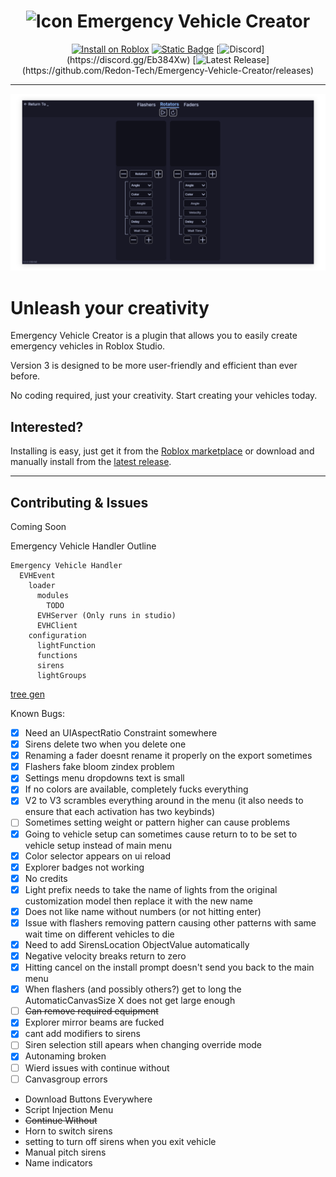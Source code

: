 <h1 align="center"> <img src="/docs/assets/EVC.png" alt="Icon" height=35 vertical-align="middle" /> Emergency Vehicle Creator </h1>

<div align="center">
  
  [![Install on Roblox](https://img.shields.io/badge/Install%20on-Roblox-00A2FF?style=for-the-badge&logo=robloxstudio&logoColor=ffffff&labelColor=302d41)](https://create.roblox.com/store/asset/9953321418/)
  [![Static Badge](https://img.shields.io/badge/Documentation-cba6f7?style=for-the-badge&logo=materialformkdocs&logoColor=ffffff&labelColor=302d41)](https://evc.redon.tech)
  [![Discord](https://img.shields.io/discord/536555061510144020?label=discord&logo=discord&logoColor=rgb(255,255,255)&labelColor=302d41&style=for-the-badge)](https://discord.gg/Eb384Xw)
  [![Latest Release](https://img.shields.io/github/v/release/redon-tech/Emergency-Vehicle-Creator?logo=githubactions&logoColor=rgb(255,255,255)&labelColor=302d41&style=for-the-badge)](https://github.com/Redon-Tech/Emergency-Vehicle-Creator/releases)

</div>

---

![Beautiful screenshot of rotator creator](/docs/assets/img/EVC-Dropshadow.png)

# Unleash your creativity

Emergency Vehicle Creator is a plugin that allows you to easily create emergency vehicles in Roblox Studio.

Version 3 is designed to be more user-friendly and efficient than ever before.

No coding required, just your creativity. Start creating your vehicles today.

## Interested?

Installing is easy, just get it from the [Roblox marketplace](https://create.roblox.com/store/asset/9953321418/) or download and manually install from the [latest release](https://github.com/Redon-Tech/Emergency-Vehicle-Creator/releases/latest).

---

## Contributing & Issues

Coming Soon

Emergency Vehicle Handler Outline
```
Emergency Vehicle Handler
  EVHEvent
    loader
      modules
        TODO
      EVHServer (Only runs in studio)
      EVHClient
    configuration
      lightFunction
      functions
      sirens
      lightGroups
```
[tree gen](https://tree.nathanfriend.com/?s=(%27op0s!(%27fancy!true~fullPath!false~trailingSlash!true~rootDot!false)~2(%272%27.Emergency%20Vehicle%20Handler.-EVHEv3loader*modules*-TODO6Server%20%7BOnly%20runs%20in%20studio%7D6Cli3configura04F5*f5s*sirens4Groups%27)~version!%271%27)*.----%20%20.%5Cn0tion2source!3ent.--4*light5unc06*EVH%01654320.-*)

Known Bugs:
- [x] Need an UIAspectRatio Constraint somewhere
- [x] Sirens delete two when you delete one
- [x] Renaming a fader doesnt rename it properly on the export sometimes
- [x] Flashers fake bloom zindex problem
- [x] Settings menu dropdowns text is small
- [x] If no colors are available, completely fucks everything
- [x] V2 to V3 scrambles everything around in the menu (it also needs to ensure that each activation has two keybinds)
- [ ] Sometimes setting weight or pattern higher can cause problems
- [x] Going to vehicle setup can sometimes cause return to to be set to vehicle setup instead of main menu
- [x] Color selector appears on ui reload
- [x] Explorer badges not working
- [x] No credits
- [x] Light prefix needs to take the name of lights from the original customization model then replace it with the new name
- [x] Does not like name without numbers (or not hitting enter)
- [x] Issue with flashers removing pattern causing other patterns with same wait time on different vehicles to die
- [x] Need to add SirensLocation ObjectValue automatically
- [x] Negative velocity breaks return to zero
- [x] Hitting cancel on the install prompt doesn't send you back to the main menu
- [x] When flashers (and possibly others?) get to long the AutomaticCanvasSize X does not get large enough
- [ ] ~~Can remove required equipment~~
- [x] Explorer mirror beams are fucked
- [x] cant add modifiers to sirens
- [ ] Siren selection still apears when changing override mode
- [x] Autonaming broken
- [ ] Wierd issues with continue without
- [ ] Canvasgroup errors

- Download Buttons Everywhere
- Script Injection Menu
- ~~Continue Without~~
- Horn to switch sirens
- setting to turn off sirens when you exit vehicle
- Manual pitch sirens
- Name indicators